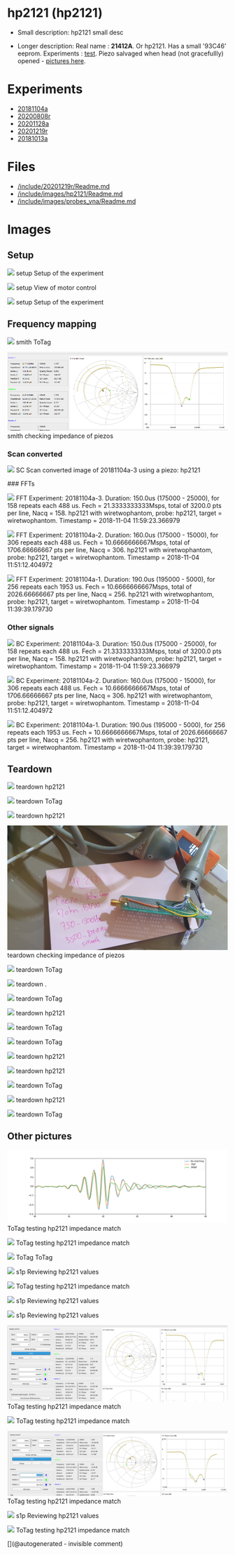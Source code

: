 # hp2121 (hp2121)

* Small description: hp2121 small desc

* Longer description: Real name : __21412A__. Or hp2121. Has a small '93C46' eeprom. Experiments : [test](/include/experiments/auto/20181013a.md). Piezo salvaged when head (not gracefullly) opened - [pictures here](/include/20200809r/images/hp2121/).

# Experiments

* [20181104a](/include/experiments/auto/20181104a.md)
* [20200808r](/include/experiments/auto/20200808r.md)
* [20201128a](/include/experiments/auto/20201128a.md)
* [20201219r](/include/experiments/auto/20201219r.md)
* [20181013a](/include/experiments/auto/20181013a.md)


# Files

* [/include/20201219r/Readme.md](/include/20201219r/Readme.md)
* [/include/images/hp2121/Readme.md](/include/images/hp2121/Readme.md)
* [/include/images/probes_vna/Readme.md](/include/images/probes_vna/Readme.md)


# Images

## Setup 

![](/matty/20181104a/photos/P_20181104_130051.jpg)
setup
Setup of the experiment

![](/matty/20181104a/photos/P_20181104_130044.jpg)
setup
View of motor control

![](/matty/20181104a/photos/P_20181104_130033.jpg)
setup
Setup of the experiment

## Frequency mapping 

![](/include/images/probes_vna/hp2121.png)
smith
ToTag

![](/include/20201219r/impedances/hp2121.png)
smith
checking impedance of piezos

### Scan converted 

![](/matty/20181104a/images/SC_20181104a-3-fft.jpg)
SC
Scan converted image of 20181104a-3 using a piezo: hp2121

### FFTs 

![](/matty/20181104a/images/Spectrum_20181104a-3.jpg)
FFT
Experiment: 20181104a-3. Duration: 150.0us (175000 - 25000), for 158 repeats each 488 us. Fech = 21.3333333333Msps, total of 3200.0 pts per line, Nacq = 158. hp2121 with wiretwophantom, probe: hp2121, target = wiretwophantom. Timestamp = 2018-11-04 11:59:23.366979

![](/matty/20181104a/images/Spectrum_20181104a-2.jpg)
FFT
Experiment: 20181104a-2. Duration: 160.0us (175000 - 15000), for 306 repeats each 488 us. Fech = 10.6666666667Msps, total of 1706.66666667 pts per line, Nacq = 306. hp2121 with wiretwophantom, probe: hp2121, target = wiretwophantom. Timestamp = 2018-11-04 11:51:12.404972

![](/matty/20181104a/images/Spectrum_20181104a-1.jpg)
FFT
Experiment: 20181104a-1. Duration: 190.0us (195000 - 5000), for 256 repeats each 1953 us. Fech = 10.6666666667Msps, total of 2026.66666667 pts per line, Nacq = 256. hp2121 with wiretwophantom, probe: hp2121, target = wiretwophantom. Timestamp = 2018-11-04 11:39:39.179730

### Other signals 

![](/matty/20181104a/images/2DArray_20181104a-3.jpg)
BC
Experiment: 20181104a-3. Duration: 150.0us (175000 - 25000), for 158 repeats each 488 us. Fech = 21.3333333333Msps, total of 3200.0 pts per line, Nacq = 158. hp2121 with wiretwophantom, probe: hp2121, target = wiretwophantom. Timestamp = 2018-11-04 11:59:23.366979

![](/matty/20181104a/images/2DArray_20181104a-2.jpg)
BC
Experiment: 20181104a-2. Duration: 160.0us (175000 - 15000), for 306 repeats each 488 us. Fech = 10.6666666667Msps, total of 1706.66666667 pts per line, Nacq = 306. hp2121 with wiretwophantom, probe: hp2121, target = wiretwophantom. Timestamp = 2018-11-04 11:51:12.404972

![](/matty/20181104a/images/2DArray_20181104a-1.jpg)
BC
Experiment: 20181104a-1. Duration: 190.0us (195000 - 5000), for 256 repeats each 1953 us. Fech = 10.6666666667Msps, total of 2026.66666667 pts per line, Nacq = 256. hp2121 with wiretwophantom, probe: hp2121, target = wiretwophantom. Timestamp = 2018-11-04 11:39:39.179730

## Teardown 

![](/include/20200809r/images/hp2121/P_20200508_154632.jpg)
teardown
hp2121

![](/include/images/hp2121/20181011a/P_20181011_210750.jpg)
teardown
ToTag

![](/include/20200809r/images/hp2121/P_20200508_154630.jpg)
teardown
hp2121

![](/include/20201219r/images/20201219_205237.jpg)
teardown
checking impedance of piezos

![](/include/images/hp2121/20181011a/P_20181011_212208.jpg)
teardown
ToTag

![](/include/images/hp2121/20191230/P_20191230_210435.jpg)
teardown
.

![](/include/images/hp2121/20181011a/20191207_182813.jpg)
teardown
ToTag

![](/include/20200809r/images/hp2121/P_20200508_154554.jpg)
teardown
hp2121

![](/include/images/hp2121/20181011a/20191207_182804.jpg)
teardown
ToTag

![](/include/images/hp2121/20181011a/P_20181011_211030.jpg)
teardown
ToTag

![](/include/20200809r/images/hp2121/P_20200508_154556.jpg)
teardown
hp2121

![](/include/20200809r/images/hp2121/P_20200508_154610.jpg)
teardown
hp2121

![](/include/images/hp2121/20181011a/P_20181011_210736.jpg)
teardown
ToTag

![](/include/20200809r/images/hp2121/P_20200508_154604.jpg)
teardown
hp2121

![](/include/images/hp2121/20181011a/P_20181011_210744.jpg)
teardown
ToTag

## Other pictures 

![](/include/hp/20201128a/firstEcho.png)
ToTag
testing hp2121 impedance match

![](/include/hp/20201128a/20201128175100_ndt.jpg)
ToTag
testing hp2121 impedance match

![](/include/images/hp2121/20181013a/IMAG001.png)
ToTag
ToTag

![](/include/20200809r/hp2121/hp2121_green.png)
s1p
Reviewing hp2121 values

![](/include/hp/20201128a/20201128175222_ndt.jpg)
ToTag
testing hp2121 impedance match

![](/include/20200809r/hp2121/hp2121_yellow.png)
s1p
Reviewing hp2121 values

![](/include/20200809r/hp2121/hp2121_blue.png)
s1p
Reviewing hp2121 values

![](/include/hp/20201128a/impedance/HP_264pFcapatoGND.png)
ToTag
testing hp2121 impedance match

![](/include/hp/20201128a/20201128175146_ndt.jpg)
ToTag
testing hp2121 impedance match

![](/include/hp/20201128a/impedance/HP_direct.png)
ToTag
testing hp2121 impedance match

![](/include/20200809r/hp2121/hp2121_yelgreen.png)
s1p
Reviewing hp2121 values

![](/include/hp/20201128a/secondEcho.png)
ToTag
testing hp2121 impedance match





[](@autogenerated - invisible comment)